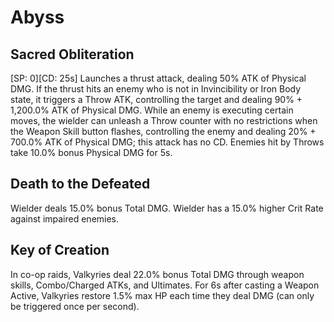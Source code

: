 # Abyss

## Sacred Obliteration

[SP: 0][CD: 25s] Launches a thrust attack, dealing 50% ATK of Physical DMG. If the thrust hits an enemy who is not in Invincibility or Iron Body state, it triggers a Throw ATK, controlling the target and dealing 90% + 1,200.0% ATK of Physical DMG. While an enemy is executing certain moves, the wielder can unleash a Throw counter with no restrictions when the Weapon Skill button flashes, controlling the enemy and dealing 20% + 700.0% ATK of Physical DMG; this attack has no CD. Enemies hit by Throws take 10.0% bonus Physical DMG for 5s.

## Death to the Defeated

Wielder deals 15.0% bonus Total DMG. Wielder has a 15.0% higher Crit Rate against impaired enemies.

## Key of Creation

In co-op raids, Valkyries deal 22.0% bonus Total DMG through weapon skills, Combo/Charged ATKs, and Ultimates. For 6s after casting a Weapon Active, Valkyries restore 1.5% max HP each time they deal DMG (can only be triggered once per second).